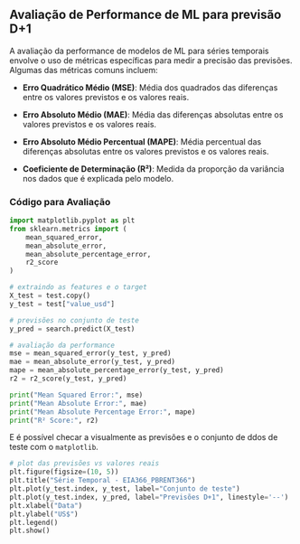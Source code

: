 ## Avaliação de Performance de ML para previsão D+1

A avaliação da performance de modelos de ML para séries temporais envolve o uso de métricas específicas para medir a precisão das previsões. Algumas das métricas comuns incluem:

- **Erro Quadrático Médio (MSE)**: Média dos quadrados das diferenças entre os valores previstos e os valores reais.

- **Erro Absoluto Médio (MAE)**: Média das diferenças absolutas entre os valores previstos e os valores reais.

- **Erro Absoluto Médio Percentual (MAPE)**: Média percentual das diferenças absolutas entre os valores previstos e os valores reais.

- **Coeficiente de Determinação (R²)**: Medida da proporção da variância nos dados que é explicada pelo modelo.

### Código para Avaliação

```python
import matplotlib.pyplot as plt
from sklearn.metrics import (
    mean_squared_error, 
    mean_absolute_error,
    mean_absolute_percentage_error, 
    r2_score
)

# extraindo as features e o target
X_test = test.copy()
y_test = test["value_usd"]

# previsões no conjunto de teste
y_pred = search.predict(X_test)

# avaliação da performance
mse = mean_squared_error(y_test, y_pred)
mae = mean_absolute_error(y_test, y_pred)
mape = mean_absolute_percentage_error(y_test, y_pred)
r2 = r2_score(y_test, y_pred)

print("Mean Squared Error:", mse)
print("Mean Absolute Error:", mae)
print("Mean Absolute Percentage Error:", mape)
print("R² Score:", r2)
```

E é possível checar a visualmente as previsões e o conjunto de ddos de teste com o `matplotlib`.

```python
# plot das previsões vs valores reais
plt.figure(figsize=(10, 5))
plt.title("Série Temporal - EIA366_PBRENT366")
plt.plot(y_test.index, y_test, label="Conjunto de teste")
plt.plot(y_test.index, y_pred, label="Previsões D+1", linestyle='--')
plt.xlabel("Data")
plt.ylabel("US$")
plt.legend()
plt.show()
```